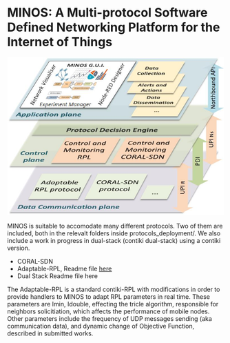 # MINOS: A Multi-protocol Software Defined Networking Platform for the Internet of Things

![MINOS Architecture](/MINOSArchitecturev4.jpg)

MINOS is suitable to accomodate many different protocols.
Two of them are included, both in the relevalt folders inside protocols_deployment/. We also include a work in progress in dual-stack (contiki dual-stack) using a contiki version.

* CORAL-SDN
* Adaptable-RPL, Readme file [here](/protocols_deployment/adaptable-rpl/readme.md)
* Dual Stack Readme file here

The Adaptable-RPL is a standard contiki-RPL with modifications in order to provide handlers to MINOS to adapt RPL parameters in real time. These parameters are Imin, Idouble, effecting the tricle algorithm, responsible for neighbors solicitiation, which affects the performance of mobile nodes. Other parameters include the frequency of UDP messages sending (aka communication data), and dynamic change of Objective Function, described in submitted works.
